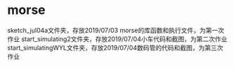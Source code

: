 # morse
sketch_jul04a文件夹，存放2019/07/03 morse的库函数和执行文件，为第一次作业 
start_simulating2文件夹，存放2019/07/04小车代码和截图，为第二次作业 
start_simulatingWYL文件夹，存放2019/07/04数码管的代码和截图，为第三次作业
